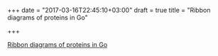 +++
date = "2017-03-16T22:45:10+03:00"
draft = true
title = "Ribbon diagrams of proteins in Go"

+++

<p><a href="https://github.com/fogleman/ribbon">Ribbon diagrams of proteins in Go</a></p>
